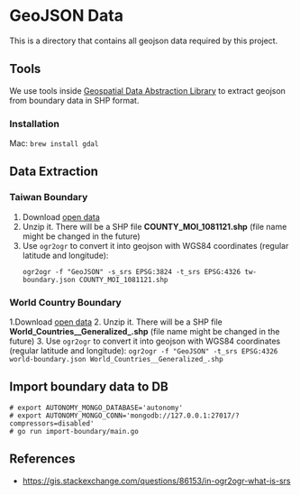# GeoJSON Data

This is a directory that contains all geojson data required by this project.

## Tools

We use tools inside [Geospatial Data Abstraction Library](https://www.gdal.org/) to extract geojson from boundary data in SHP format.

### Installation

Mac: `brew install gdal`

## Data Extraction

### Taiwan Boundary

1. Download [open data](https://data.gov.tw/dataset/7442)
2. Unzip it. There will be a SHP file **COUNTY_MOI_1081121.shp** (file name might be changed in the future)
3. Use `ogr2ogr` to convert it into geojson with WGS84 coordinates (regular latitude and longitude):
    ```
    ogr2ogr -f "GeoJSON" -s_srs EPSG:3824 -t_srs EPSG:4326 tw-boundary.json COUNTY_MOI_1081121.shp
    ```

### World Country Boundary

1.Download [open data](https://hub.arcgis.com/datasets/252471276c9941729543be8789e06e12_0)
2. Unzip it. There will be a SHP file **World_Countries__Generalized_.shp** (file name might be changed in the future)
3. Use `ogr2ogr` to convert it into geojson with WGS84 coordinates (regular latitude and longitude):
    ```
    ogr2ogr -f "GeoJSON" -t_srs EPSG:4326 world-boundary.json World_Countries__Generalized_.shp
    ```

## Import boundary data to DB

```
# export AUTONOMY_MONGO_DATABASE='autonomy'
# export AUTONOMY_MONGO_CONN='mongodb://127.0.0.1:27017/?compressors=disabled'
# go run import-boundary/main.go
```

## References

- https://gis.stackexchange.com/questions/86153/in-ogr2ogr-what-is-srs
